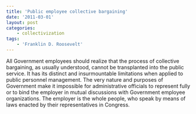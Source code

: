 ```yaml
---
title: 'Public employee collective bargaining'
date: '2011-03-01'
layout: post
categories:
    - collectivization
tags:
    - 'Franklin D. Roosevelt'
---
```


All Government employees should realize that the process of collective bargaining, as usually understood, cannot be transplanted into the public service. It has its distinct and insurmountable limitations when applied to public personnel management. The very nature and purposes of Government make it impossible for administrative officials to represent fully or to bind the employer in mutual discussions with Government employee organizations. The employer is the whole people, who speak by means of laws enacted by their representatives in Congress.